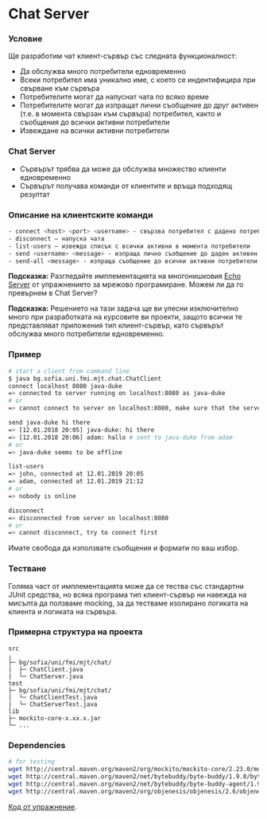 # Chat Server

### Условие

Ще разработим чат клиент-сървър със следната функционалност:
- Да обслужва много потребители едновременно
- Всеки потребител има уникално име, с което се индентифицира при свърване към сървъра
- Потребителите могат да напуснат чата по всяко време
- Потребителите могат да изпращат лични съобщение до друг активен (т.е. в момента свързан към сървъра) потребител, както и съобщения до всички активни потребители
- Извеждане на всички активни потребители

### Chat Server

- Сървърът трябва да може да обслужва множество клиенти едновременно
- Сървърът получава команди от клиентите и връща подходящ резултат

### Описание на клиентските команди

```bash
- connect <host> <port> <username> - свързва потребител с дадено потребителско име към съвръра
- disconnect – напуска чата
- list-users – извежда списък с всички активни в момента потребители
- send <username> <message> - изпраща лично съобщение до даден активен потребител
- send-all <message> - изпраща съобщение до всички активни потребители
```

**Подсказка:** Разгледайте имплементацията на многонишковия [Echo Server](https://github.com/fmi/java-course/tree/master/09-network/lab/snippets) от упражнението за мрежово програмиране. Можем ли да го превърнем в Chat Server?

**Подсказка:** Решението на тази задача ще ви улесни изключително много при разработката на курсовите ви проекти, защото всички те представляват приложения тип клиент-сървър, като сървърът обслужва много потребители едновременно.

### Пример

```bash
# start a client from command line
$ java bg.sofia.uni.fmi.mjt.chat.ChatClient
connect localhost 8080 java-duke
=> connected to server running on localhost:8080 as java-duke
# or
=> cannot connect to server on localhost:8080, make sure that the server is started

send java-duke hi there
=> [12.01.2018 20:05] java-duke: hi there
=> [12.01.2018 20:06] adam: hallo # sent to java-duke from adam
# or
=> java-duke seems to be offline

list-users
=> john, connected at 12.01.2019 20:05
=> adam, connected at 12.01.2019 21:12
# or
=> nobody is online

disconnect
=> disconnected from server on localhost:8080
# or
=> cannot disconnect, try to connect first
```

Имате свобода да използвате съобщения и формати по ваш избор.

### Тестване

Голяма част от имплементацията може да се тества със стандартни JUnit средства, но всяка програма тип клиент-сървър ни навежда на мисълта да ползваме mocking, за да тестваме изолирано логиката на клиента и логиката на сървъра.

### Примерна структура на проекта

```
src
╷
├─ bg/sofia/uni/fmi/mjt/chat/
|  ├─ ChatClient.java
|  └─ ChatServer.java 
test
├─ bg/sofia/uni/fmi/mjt/chat/
|  └─ ChatClientTest.java
|  └─ ChatServerTest.java
lib
├─ mockito-core-x.xx.x.jar
└─ ...
```

### Dependencies

```bash
# for testing
wget http://central.maven.org/maven2/org/mockito/mockito-core/2.23.0/mockito-core-2.23.0.jar
wget http://central.maven.org/maven2/net/bytebuddy/byte-buddy/1.9.0/byte-buddy-1.9.0.jar
wget http://central.maven.org/maven2/net/bytebuddy/byte-buddy-agent/1.9.0/byte-buddy-agent-1.9.0.jar
wget http://central.maven.org/maven2/org/objenesis/objenesis/2.6/objenesis-2.6.jar
```

[Код от упражнение](https://gist.github.com/ialidzhikov/04df81ae7da7fbefc561bf4608028152).
